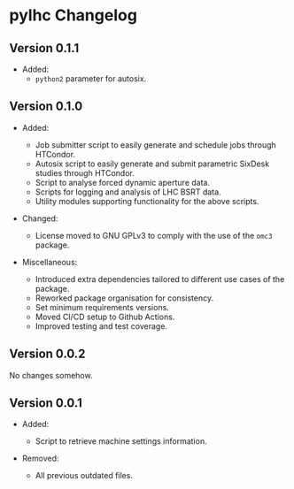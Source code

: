 # pylhc Changelog

## Version 0.1.1

- Added:
    - `python2` parameter for autosix.

## Version 0.1.0

- Added:
    - Job submitter script to easily generate and schedule jobs through HTCondor.
    - Autosix script to easily generate and submit parametric SixDesk studies through HTCondor.
    - Script to analyse forced dynamic aperture data.
    - Scripts for logging and analysis of LHC BSRT data.
    - Utility modules supporting functionality for the above scripts.

- Changed:
    - License moved to GNU GPLv3 to comply with the use of the `omc3` package.

- Miscellaneous:
    - Introduced extra dependencies tailored to different use cases of the package.
    - Reworked package organisation for consistency.
    - Set minimum requirements versions.
    - Moved CI/CD setup to Github Actions.
    - Improved testing and test coverage.

## Version 0.0.2

No changes somehow.

## Version 0.0.1

- Added:
    - Script to retrieve machine settings information.

- Removed:
    - All previous outdated files.
